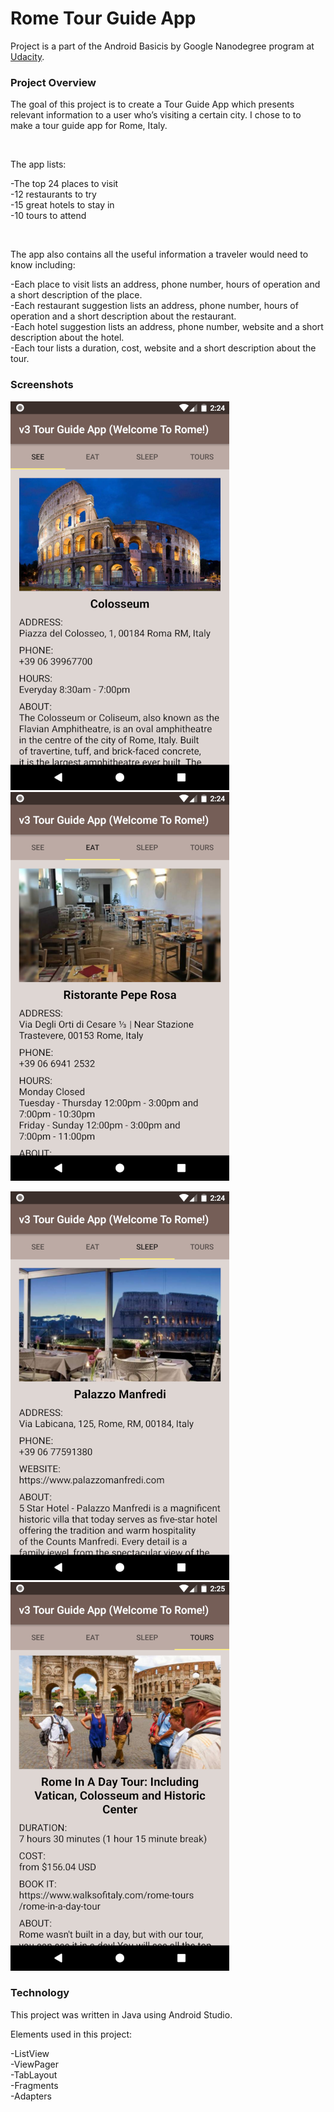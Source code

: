 # Rome Tour Guide App

Project is a part of the Android Basicis by Google Nanodegree program at [Udacity](https://www.udacity.com/course/android-basics-nanodegree-by-google--nd803).

### Project Overview

The goal of this project is to create a Tour Guide App which presents relevant information to a user who’s visiting a certain city.  I chose to to make a tour guide app for Rome, Italy.

<br/>

The app lists:

-The top 24 places to visit <br/>
-12 restaurants to try <br/>
-15 great hotels to stay in <br/>
-10 tours to attend <br/>

<br/>

The app also contains all the useful information a traveler would need to know including:

-Each place to visit lists an address, phone number, hours of operation and a short description of the place. <br/>
-Each restaurant suggestion lists an address, phone number, hours of operation and a short description about the restaurant. <br/>
-Each hotel suggestion lists an address, phone number, website and a short description about the hotel. <br/>
-Each tour lists a duration, cost, website and a short description about the tour. <br/>

### Screenshots

<img src="https://github.com/biddlecom/Tour-Guide-App/blob/master/Screenshot_see350.png"> &nbsp; &nbsp; <img src="https://github.com/biddlecom/Tour-Guide-App/blob/master/Screenshot_eat350.png">

<img src="https://github.com/biddlecom/Tour-Guide-App/blob/master/Screenshot_sleep350.png"> &nbsp; &nbsp; <img src="https://github.com/biddlecom/Tour-Guide-App/blob/master/Screenshot_tours350.png">


### Technology

This project was written in Java using Android Studio.

Elements used in this project:

-ListView <br/>
-ViewPager <br/>
-TabLayout <br/>
-Fragments <br/>
-Adapters <br/>
